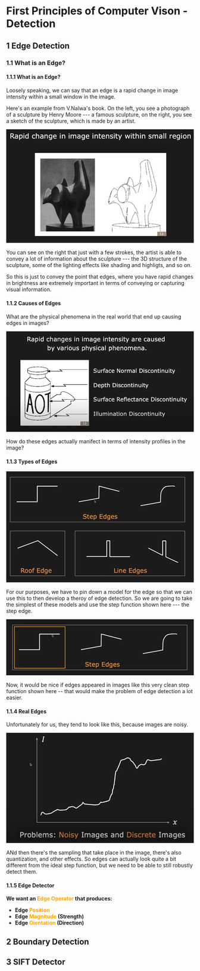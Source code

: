 # First Principles of Computer Vison - Detection

## 1 Edge Detection

### 1.1 What is an Edge?

#### 1.1.1 What is an Edge?

Loosely speaking, we can say that an edge is a rapid change in image intensity within a small window in the image.

Here's an example from V.Nalwa's book. On the left, you see a photograph of a sculpture by Henry Moore --- a famous sculpture, on the right, you see a sketch of the sculpture, which is made by an artist.

![edge_detection_0.png](./images/edge_detection_0.png)

You can see on the right that just with a few strokes, the artist is able to convey a lot of information about the sculpture --- the 3D structure of the sculpture, some of the lighting effects like shading and highligts, and so on.

So this is just to convey the point that edges, where you have rapid changes in brightness are extremely important in terms of conveying or capturing visual information.

#### 1.1.2 Causes of Edges

What are the physical phenomena in the real world that end up causing edges in images?

![edge_detection_1.png](./images/edge_detection_1.png)

How do these edges actually manifect in terms of intensity profiles in the image?

#### 1.1.3 Types of Edges

![edge_detection_2.png](./images/edge_detection_2.png)

For our purposes, we have to pin down a model for the edge so that we can use this to then develop a theroy of edge detection. So we are going to take the simplest of these models and use the step function shown here --- the step edge.

![edge_detection_3.png](./images/edge_detection_3.png)

Now, it would be nice if edges appeared in images like this very clean step function shown here -- that would make the problem of edge detection a lot easier.

#### 1.1.4 Real Edges

Unfortunately for us, they tend to look like this, because images are noisy.

![edge_detection_4.png](./images/edge_detection_4.png)

ANd then there's the sampling that take place in the image, there's also quantization, and other effects. So edges can actually look quite a bit different from the ideal step function, but we need to be able to still robustly detect them.

#### 1.1.5 Edge Detector

**We want an <span style="color:orange">Edge Operator</span> that produces:**

- **Edge <span style="color:orange">Position</span>**
- **Edge <span style="color:orange">Magnitude</span> (Strength)**
- **Edge <span style="color:orange">Oientation</span> (Direction)**

## 2 Boundary Detection

## 3 SIFT Detector
